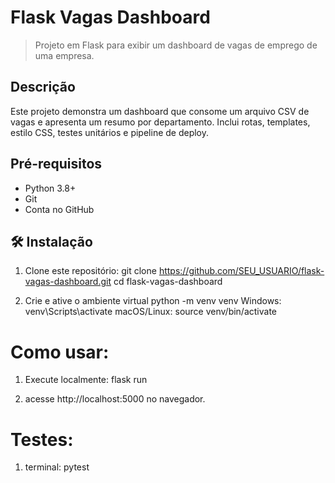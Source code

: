 # Flask Vagas Dashboard

> Projeto em Flask para exibir um dashboard de vagas de emprego de uma empresa.

## Descrição

Este projeto demonstra um dashboard que consome um arquivo CSV de vagas e apresenta um resumo por departamento. Inclui rotas, templates, estilo CSS, testes unitários e pipeline de deploy.

## Pré-requisitos

- Python 3.8+
- Git
- Conta no GitHub

## 🛠️ Instalação

1. Clone este repositório:
   git clone https://github.com/SEU_USUARIO/flask-vagas-dashboard.git
   cd flask-vagas-dashboard


2. Crie e ative o ambiente virtual
    python -m venv venv
     Windows: venv\Scripts\activate
     macOS/Linux: source venv/bin/activate

# Como usar:

1. Execute localmente:
    flask run

2. acesse http://localhost:5000 no navegador.

# Testes:

1. terminal: pytest